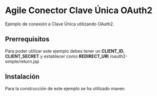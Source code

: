 # Agile Conector Clave Única OAuth2
Ejemplo de conexión a Clave Única utilizando OAuth2.

## Prerrequisitos
Para poder utilizar este ejemplo debes tener un **CLIENT_ID**, **CLIENT_SECRET** y establecer como **REDIRECT_URI** <hostname>/oauth2-simple/return.jsp 

## Instalación
Para la construcción de este ejemplo se ha utilizado maven. 
